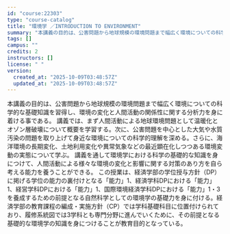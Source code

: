 ```yaml
---
id: "course:22303"
type: "course-catalog"
title: "環境学 ／INTRODUCTION TO ENVIRONMENT"
summary: "本講義の目的は、公害問題から地球規模の環境問題まで幅広く環境についての科学的な基礎知識を習得し、環境の変化と人間活動の関係性に関する分析力を身に着ける事である。 講義では、まず人間活動による地球環境問題として温暖化とオゾン層破壊について概要…"
tags: []
campus: ""
credits: 2
instructors: []
license: " "
version:
  created_at: "2025-10-09T03:48:57Z"
  updated_at: "2025-10-09T03:48:57Z"
---
```


本講義の目的は、公害問題から地球規模の環境問題まで幅広く環境についての科学的な基礎知識を習得し、環境の変化と人間活動の関係性に関する分析力を身に着ける事である。 講義では、まず人間活動による地球環境問題として温暖化とオゾン層破壊について概要を学習する。次に、公害問題を中心とした大気や水質汚染の問題を取り上げて身近な環境についての科学的理解を深める。さらに、海洋環境の長期変化、土地利用変化や異常気象などの最近顕在化しつつある環境変動の実態について学ぶ。 講義を通して環境学における科学の基礎的な知識を身につけて、人間活動による様々な環境の変化と影響に関する対策のあり方を自ら考える能力を養うことができる。 この授業は、経済学部の学位授与方針（DP）に掲げる学位の能力の裏付けとなる「能力」1、経済学科DPにおける「能力」1、経営学科DPにおける「能力」1、国際環境経済学科DPにおける「能力」1・3を養成するための前提となる自然科学としての環境学の基礎力を身に付ける。経済学部の教育課程の編成・実施方針（CP）では学科基礎科目に位置付けられており、履修系統図では3学科とも専門分野に進んでいくために、その前提となる基礎的な環境学の知識を身につけることが教育目的となっている。
